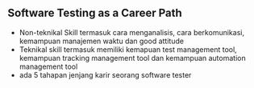 ## Software Testing as a Career Path

- Non-teknikal Skill termasuk cara menganalisis, cara berkomunikasi, kemampuan manajemen waktu dan good attitude 
- Teknikal skill termasuk memiliki kemapuan test management tool, kemampuan tracking management tool dan kemampuan automation management tool 
- ada 5 tahapan jenjang karir seorang software tester
